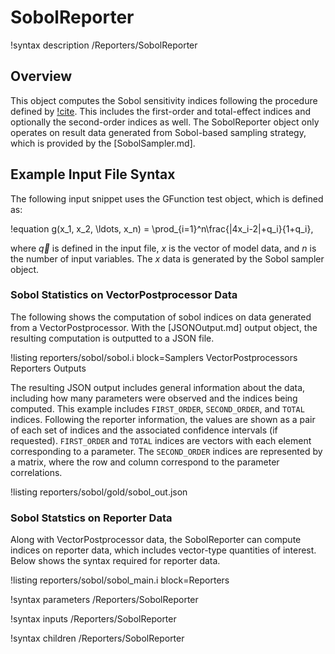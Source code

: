 # SobolReporter

!syntax description /Reporters/SobolReporter

## Overview

This object computes the Sobol sensitivity indices following the procedure defined by
[!cite](saltelli2002making). This includes the first-order and total-effect indices and optionally
the second-order indices as well. The SobolReporter object only operates on result data
generated from Sobol-based sampling strategy, which is provided by the [SobolSampler.md].

## Example Input File Syntax

The following input snippet uses the GFunction test object, which is defined as:

!equation
g(x_1, x_2, \ldots, x_n) = \prod_{i=1}^n\frac{|4x_i-2|+q_i}{1+q_i},

where $\vec{q}$ is defined in the input file, $x$ is the vector of model data, and $n$ is the number
of input variables. The $x$ data is generated by the Sobol sampler object.

### Sobol Statistics on VectorPostprocessor Data

The following shows the computation of sobol indices on data generated from a VectorPostprocessor.
With the [JSONOutput.md] output object, the resulting computation is outputted to a JSON file.

!listing reporters/sobol/sobol.i block=Samplers VectorPostprocessors Reporters Outputs

The resulting JSON output includes general information about the data, including how many parameters
were observed and the indices being computed. This example includes `FIRST_ORDER`,
`SECOND_ORDER`, and `TOTAL` indices. Following the reporter information, the values are shown
as a pair of each set of indices and the associated confidence intervals (if requested).
`FIRST_ORDER` and `TOTAL` indices are vectors with each element corresponding to a parameter.
The `SECOND_ORDER` indices are represented by a matrix, where the row and column correspond to
the parameter correlations.

!listing reporters/sobol/gold/sobol_out.json

### Sobol Statstics on Reporter Data

Along with VectorPostprocessor data, the SobolReporter can compute indices on reporter data,
which includes vector-type quantities of interest. Below shows the syntax required for
reporter data.

!listing reporters/sobol/sobol_main.i block=Reporters

!syntax parameters /Reporters/SobolReporter

!syntax inputs /Reporters/SobolReporter

!syntax children /Reporters/SobolReporter
